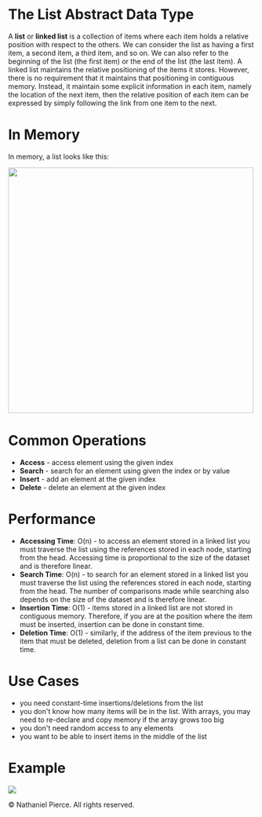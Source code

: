 
<h1>The List Abstract Data Type</h1>

<p>A <strong>list</strong> or <strong>linked list</strong> is a collection of items where each item holds a relative position with respect to the others. We can consider the list as having a first item, a second item, a third item, and so on. We can also refer to the beginning of the list (the first item) or the end of the list (the last item). A linked list maintains the relative positioning of the items it stores. However, there is no requirement that it maintains that positioning in contiguous memory. Instead, it maintain some explicit information in each item, namely the location of the next item, then the relative position of each item can be expressed by simply following the link from one item to the next.</p>

<h1>In Memory</h1>
<p>In memory, a list looks like this:</p>
<img src="" width="500">

<h1>Common Operations</h1>

<ul>
  <li><strong>Access</strong> - access element using the given index
  <li><strong>Search</strong> - search for an element using given the index or by value
  <li><strong>Insert</strong> - add an element at the given index
  <li><strong>Delete</strong> - delete an element at the given index
</ul>

<h1>Performance</h1>

<ul>
  <li><strong>Accessing Time</strong>: O(n) - to access an element stored in a linked list you must traverse the list using the references stored in each node, starting from the head. Accessing time is proportional to the size of the dataset and is therefore linear.
  <li><strong>Search Time</strong>: O(n) - to search for an element stored in a linked list you must traverse the list using the references stored in each node, starting from the head. The number of comparisons made while searching also depends on the size of the dataset and is therefore linear.
  <li><strong>Insertion Time</strong>: O(1) - items stored in a linked list are not stored in contiguous memory. Therefore, if you are at the position where the item must be inserted, insertion can be done in constant time.
  <li><strong>Deletion Time</strong>: O(1) - similarly, if the address of the item previous to the item that must be deleted, deletion from a list can be done in constant time.
</ul>

<h1>Use Cases</h1>

<ul>
  <li> you need constant-time insertions/deletions from the list
  <li> you don't know how many items will be in the list. With arrays, you may need to re-declare and copy memory if the array grows too big
  <li> you don't need random access to any elements
  <li> you want to be able to insert items in the middle of the list
</ul>

<h1>Example</h1>

![](gif/x.gif)


<p>&copy; Nathaniel Pierce. All rights reserved.</p>

